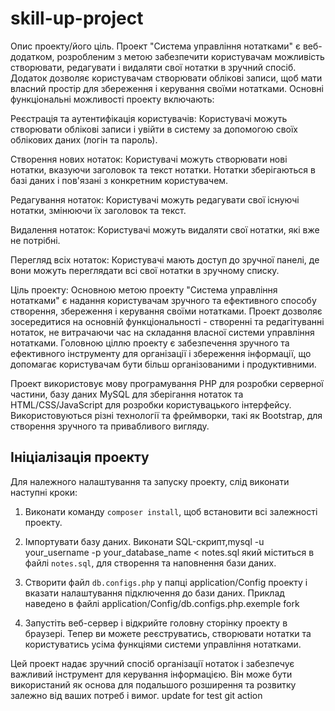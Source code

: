 # skill-up-project

Опис проекту/його ціль.
Проект "Система управління нотатками" є веб-додатком, розробленим з метою забезпечити користувачам можливість створювати, редагувати і видаляти свої нотатки в зручний спосіб. Додаток дозволяє користувачам створювати облікові записи, щоб мати власний простір для збереження і керування своїми нотатками. Основні функціональні можливості проекту включають:

Реєстрація та аутентифікація користувачів: Користувачі можуть створювати облікові записи і увійти в систему за допомогою своїх облікових даних (логін та пароль).

Створення нових нотаток: Користувачі можуть створювати нові нотатки, вказуючи заголовок та текст нотатки. Нотатки зберігаються в базі даних і пов'язані з конкретним користувачем.

Редагування нотаток: Користувачі можуть редагувати свої існуючі нотатки, змінюючи їх заголовок та текст.

Видалення нотаток: Користувачі можуть видаляти свої нотатки, які вже не потрібні.

Перегляд всіх нотаток: Користувачі мають доступ до зручної панелі, де вони можуть переглядати всі свої нотатки в зручному списку.

Ціль проекту:
Основною метою проекту "Система управління нотатками" є надання користувачам зручного та ефективного способу створення, збереження і керування своїми нотатками. Проект дозволяє зосередитися на основній функціональності - створенні та редагітуванні нотаток, не витрачаючи час на складання власної системи управління нотатками. Головною ціллю проекту є забезпечення зручного та ефективного інструменту для організації і збереження інформації, що допомагає користувачам бути більш організованими і продуктивними.

Проект використовує мову програмування PHP для розробки серверної частини, базу даних MySQL для зберігання нотаток та HTML/CSS/JavaScript для розробки користувацького інтерфейсу. Використовуються різні технології та фреймворки, такі як Bootstrap, для створення зручного та привабливого вигляду.

## Ініціалізація проекту

Для належного налаштування та запуску проекту, слід виконати наступні кроки:

1. Виконати команду `composer install`, щоб встановити всі залежності проекту.

2. Імпортувати базу даних. Виконати SQL-скрипт,mysql -u your_username -p your_database_name < notes.sql який міститься в файлі `notes.sql`, для створення та наповнення бази даних.

3. Створити файл `db.configs.php` у папці application/Config проекту і вказати налаштування підключення до бази даних. Приклад наведено 
в файлі application/Config/db.configs.php.exemple fork

4. Запустіть веб-сервер і відкрийте головну сторінку проекту в браузері. Тепер ви можете реєструватись, створювати нотатки та користуватись усіма функціями системи управління нотатками.

Цей проект надає зручний спосіб організації нотаток і забезпечує важливий інструмент для керування інформацією. Він може бути використаний як основа для подальшого розширення та розвитку залежно від ваших потреб і вимог.
update for test git action
